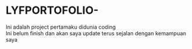 # LYFPORTOFOLIO-
Ini adalah project pertamaku didunia coding
<br>
Ini belum finish dan akan saya update terus sejalan dengan kemampuan saya
